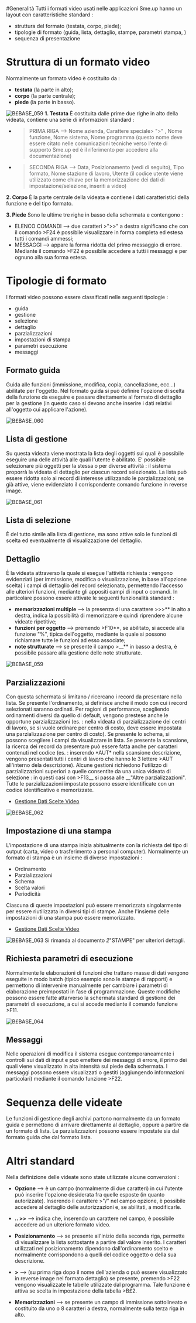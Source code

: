 #Generalità
Tutti i formati video usati nelle applicazioni Sme.up hanno un layout con caratteristiche standard : 

- struttura del formato (testata, corpo, piede);
- tipologie di formato (guida, lista, dettaglio, stampe, parametri stampa, )
- sequenza di presentazione


# Struttura di un formato video
Normalmente un formato video è costituito da : 

- **testata** (la parte in alto);
- **corpo** (la parte centrale);
- **piede** (la parte in basso).


![B£BASE_059](http://doc.smeup.com/immagini/MBDOC_OPE-B£_VID/BXBASE_059.png)
**1. Testata**
È costituita dalle prime due righe in alto della videata, contiene una serie di informazioni standard : 

- >PRIMA RIGA      -->   Nome azienda, Carattere speciale> ">" , Nome funzione, Nome sistema, Nome programma (questo nome deve essere citato nelle comunicazioni tecniche verso l'ente di supporto Sme.up ed è il riferimento per accedere alla documentazione)

- > SECONDA RIGA      -->   Data, Posizionamento (vedi di seguito), Tipo formato, Nome stazione di lavoro, Utente (il codice utente viene utilizzato come chiave per la memorizzazione dei dati di impostazione/selezione, inseriti a video)


**2. Corpo**
È la parte centrale della videata e contiene i dati caratteristici della funzione e del tipo formato.

**3. Piede**
Sono le ultime tre righe in basso della schermata e contengono : 

- ELENCO COMANDI    -->    due caratteri >">>" a destra significano che con il comando >F24 è possibile visualizzare in forma completa ed estesa tutti i comandi ammessi;
- MESSAGGI    -->    appare la forma ridotta del primo messaggio di errore. Mediante il comando >F22 è possibile accedere a tutti i messaggi e per ognuno alla sua forma estesa.


# Tipologie di formato
I formati video possono essere classificati nelle seguenti tipologie : 

- guida
- gestione
- selezione
- dettaglio
- parzializzazioni
- impostazioni di stampa
- parametri esecuzione
- messaggi


## Formato guida
Guida alle funzioni (immissione, modifica, copia, cancellazione, ecc...) abilitate per l'oggetto.
Nel formato guida si può definire l'opzione di scelta della funzione da eseguire e passare direttamente al formato di dettaglio per la gestione (in questo caso si devono anche inserire i dati relativi all'oggetto cui applicare l'azione).


![B£BASE_060](http://doc.smeup.com/immagini/MBDOC_OPE-B£_VID/BXBASE_060.png)
## Lista di gestione
Su questa videata viene mostrata la lista degli oggetti sui quali è possibile eseguire una delle attività alle quali l'utente è abilitato.
E' possibile selezionare più oggetti per la stessa o per diverse attività :  il sistema proporrà la videata di dettaglio per ciascun record selezionato.
La lista può essere ridotta solo ai record di interesse utilizzando le parzializzazioni; se già attive, viene evidenziato il corrispondente comando funzione in reverse image.


![B£BASE_061](http://doc.smeup.com/immagini/MBDOC_OPE-B£_VID/BXBASE_061.png)
## Lista di selezione
È del tutto simile alla lista di gestione, ma sono attive solo le funzioni di scelta ed eventualmente di visualizzazione del dettaglio.

## Dettaglio
È la videata attraverso la quale si esegue l'attività richiesta :  vengono evidenziati (per immissione, modifica o visualizzazione, in base all'opzione scelta) i campi di dettaglio del record selezionato, permettendo l'accesso alle ulteriori funzioni, mediante gli appositi campi di input o comandi.
In particolare possono essere attivate le seguenti funzionalità standard : 

- **memorizzazioni multiple**    -->   la presenza di una carattere >>>** in alto a destra, indica la possibilità di memorizzare e quindi riprendere alcune videate ripetitive;
- **funzioni per oggetto**    -->     premendo >F10**, se abilitato, si accede alla funzione "%", tipica dell'oggetto, mediante la quale si possono richiamare tutte le funzioni ad esso associate;
- **note strutturate**     -->    se presente il campo >__** in basso a destra, è possibile passare alla gestione delle note strutturate.


![B£BASE_059](http://doc.smeup.com/immagini/MBDOC_OPE-B£_VID/BXBASE_059.png)
## Parzializzazioni
Con questa schermata si limitano / ricercano i record da presentare nella lista.
Se presente l'ordinamento, si definisce anche il modo con cui i record selezionati saranno ordinati.
Per ragioni di performance, scegliendo ordinamenti diversi da quello di default, vengono prestese anche le opportune parzializzazioni (es. :  nella videata di parzializzazione dei centri di lavoro, se si vuole ordinare per centro di costo, deve essere impostata una parzializzazione per centro di costo).
Se presente lo schema, si possono scegliere i campi da visualizzare in lista.
Se presente la scansione, la ricerca dei record da presentare può essere fatta anche per caratteri contenuti nel codice (es. :  inserendo \*AUT\* nella scansione descrizione, vengono presentati tutti i centri di lavoro che hanno le 3 lettere >AUT all'interno dela descrizione).
Alcune gestioni richiedono l'utilizzo di parzializzazioni superiori a quelle consentite da una unica videata di selezione :  in questi casi con >F13__ si passa alle __"Altre parzializzazioni".
Tutte le parzializzazioni impostate possono essere identificate con un codice identificativo e memorizzate.
- [Gestione Dati Scelte Video](Sorgenti/DOC/OJ/PGM/B£MDV0)

![B£BASE_062](http://doc.smeup.com/immagini/MBDOC_OPE-B£_VID/BXBASE_062.png)
## Impostazione di una stampa
L'impostazione di una stampa inizia abitualmente con la richiesta del tipo di output (carta, video o trasferimento a personal computer).
Normalmente un formato di stampa è un insieme di diverse impostazioni : 

- Ordinamento
- Parzializzazioni
- Schema
- Scelta valori
- Periodicità

Ciascuna di queste impostazioni può essere memorizzata singolarmente per essere riutilizzata in diversi tipi di stampe.
Anche l'insieme delle impostazioni di una stampa può essere memorizzato.
- [Gestione Dati Scelte Video](Sorgenti/DOC/OJ/PGM/B£MDV0)

![B£BASE_063](http://doc.smeup.com/immagini/MBDOC_OPE-B£_VID/BXBASE_063.png)
Si rimanda al documento _2_"STAMPE" per ulteriori dettagli.

## Richiesta parametri di esecuzione
Normalmente le elaborazioni di funzioni che trattano masse di dati vengono eseguite in modo batch (tipico esempio sono le stampe di rapporti) e permettono di intervenire manualmente per cambiare i parametri di elaborazione preimpostati in fase di programmazione.
Queste modifiche possono essere fatte attarverso la schermata standard di gestione dei parametri di esecuzione, a cui si accede mediante il comando funzione >F11.

![B£BASE_064](http://doc.smeup.com/immagini/MBDOC_OPE-B£_VID/BXBASE_064.png)
## Messaggi
Nelle operazioni di modifica il sistema esegue contemporaneamente i controlli sui dati di input e può emettere dei messaggi di errore, il primo dei quali viene visualizzato in alta intensità sul piede della schermata. I messaggi possono essere visualizzati o gestiti (aggiungendo informazioni particolari) mediante il comando funzione >F22.

# Sequenza delle videate
Le funzioni di gestione degli archivi partono normalmente da un formato guida e permettono di arrivare direttamente al dettaglio, oppure a partire da un formato di lista.
Le parzializzazioni possono essere impostate sia dal formato guida che dal formato lista.

# Altri standard
Nella definizione delle videate sono state utilizzate alcune convenzioni : 

- **Opzione**    -->    è un campo (normalmente di due caratteri) in cui l'utente può inserire l'opzione desiderata fra quelle esposte (in quanto autorizzate). Inserendo il carattere >"/" nel campo opzione, è possibile accedere al dettaglio delle autorizzazioni e, se abilitati, a modificarle.

- **.. >>**    -->    indica che, inserendo un carattere nel campo, è possibile accedere ad un ulteriore formato video.

- **Posizionamento**    -->    se presente all'inizio della seconda riga, permette di visualizzare la lista sottostante a partire dal valore inserito. I caratteri utilizzati nel posizionamento dipendono dall'ordinamento scelto e normalmente corrispondono a quelli del codice oggetto o della sua descrizione.

- **>**    -->    (su prima riga dopo il nome dell'azienda o può essere visualizzato in reverse image nel formato dettaglio) se presente, premendo >F22 vengono visualizzate le tabelle utilizzate dal programma.
Tale funzione è attiva se scelta in impostazione della tabella >B£2.

- **Memorizzazioni**    -->    se presente un campo di immissione sottolineato e costituito da uno o 8 caratteri a destra, normalmente sulla terza riga in alto.

